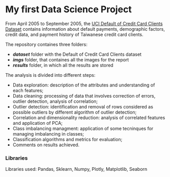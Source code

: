 # My first Data Science Project

From April 2005 to September 2005, the [UCI Default of Credit Card Clients Dataset](https://archive.ics.uci.edu/ml/datasets/default+of+credit+card+clients) 
contains information about default payments, demographic factors, credit data, and 
payment history of Taiwanese credit card clients.

The repository containes three folders:

* ***dataset*** folder with the Default of Credit Card Clients dataset
* ***imgs*** folder, that containes all the images for the report
*  ***results*** folder, in which all the results are stored


The analysis is divided into different steps:


* Data exploration: description of the attributes and understanding of each features;
* Data cleaning: processing of data that involves correction of errors, outlier detection, analysis of correlation;
* Outlier detection: identification and removal of rows considered as possible outliers by different algorithm of outlier detection;
* Correlation and dimensionality reduction: analysis of correlated features and application of PCA;
* Class imbalancing managment: application of some tecninques for managing imbalancing in classes;
* Classification algorithms and metrics for evaluation;
* Comments on results achieved.

### Libraries
Libraries used: Pandas, Sklearn, Numpy, Plotly, Matplotlib, Seaborn





